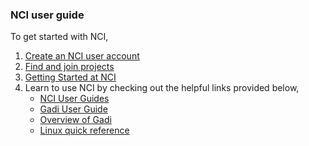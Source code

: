 ### NCI user guide

To get started with NCI, 

1. [Create an NCI user account](https://opus.nci.org.au/display/Help/How+to+create+an+NCI+user+account)
2. [Find and join projects](https://opus.nci.org.au/display/Help/How+to+connect+to+a+project)
3. [Getting Started at NCI](https://opus.nci.org.au/display/Help/Getting+Started+at+NCI)
4. Learn to use NCI by checking out the helpful links provided below,
   * [NCI User Guides](https://opus.nci.org.au/display/Help/NCI+Help)
   * [Gadi User Guide](https://opus.nci.org.au/display/Help/Gadi+User+Guide)
   * [Overview of Gadi](https://opus.nci.org.au/display/Help/0.+Welcome+to+Gadi)
   * [Linux quick reference](https://opus.nci.org.au/display/Help/Linux+Command+Quick+Reference)
   
